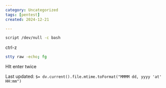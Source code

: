 ```yaml
---
category: Uncategorized
tags: [pentest]
created: 2024-12-21

---
```

```bash - target
script /dev/null -c bash 
```

ctrl-z 

```bash - kali
stty raw -echo; fg 
```

HIt enter twice


Last updated: `$= dv.current().file.mtime.toFormat("MMMM dd, yyyy 'at' HH:mm")`
